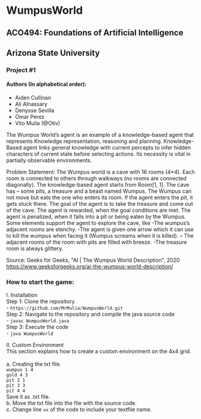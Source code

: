 # WumpusWorld
## ACO494: Foundations of Artificial Intelligence <br>
## Arizona State University <br>
### Project #1 <br>
#### Authors (In alphabetical order):
- Aiden Cullinan
- Ali Alnassary
- Denysse Sevilla
- Omar Perez
- Vito Mulia (@Otiv) <br>

The Wumpus World’s agent is an example of a knowledge-based agent that represents Knowledge representation, reasoning and planning. Knowledge-Based agent links general knowledge with current percepts to infer hidden characters of current state before selecting actions. Its necessity is vital in partially observable environments. <br>

Problem Statement:
The Wumpus world is a cave with 16 rooms (4×4). Each room is connected to others through walkways (no rooms are connected diagonally). The knowledge-based agent starts from Room[1, 1]. The cave has – some pits, a treasure and a beast named Wumpus. The Wumpus can not move but eats the one who enters its room. If the agent enters the pit, it gets stuck there. The goal of the agent is to take the treasure and come out of the cave. The agent is rewarded, when the goal conditions are met. The agent is penalized, when it falls into a pit or being eaten by the Wumpus.
Some elements support the agent to explore the cave, like -The wumpus’s adjacent rooms are stenchy. -The agent is given one arrow which it can use to kill the wumpus when facing it (Wumpus screams when it is killed). – The adjacent rooms of the room with pits are filled with breeze. -The treasure room is always glittery.

Source: 
  Geeks for Geeks, "AI | The Wumpus World Description", 2020
  https://www.geeksforgeeks.org/ai-the-wumpus-world-description/

### How to start the game: <br>
I. Installation  <br>
    Step 1: Clone the repository  <br>
        - `https://github.com/MrMulia/WumpusWorld.git` <br>
    Step 2: Navigate to the repository and compile the java source code <br>
        - `javac WumpusWorld.java` <br>
    Step 3: Execute the code <br>
        - `java WumpusWorld` <br>
        
II. Custom Environment  <br>
    This section explains how to create a custom environment on the 4x4 grid. <br>  
      a. Creating the txt file. <br>
       `wumpus 1 4` <br>
       `gold 4 3` <br>
       `pit 2 1` <br>
       `pit 3 3` <br>
       `pit 4 4` <br>
      Save it as .txt file. <br>
      b. Move the txt file into the file with the source code. <br>
      c. Change line `xx` of the code to include your textfile name. <br>
